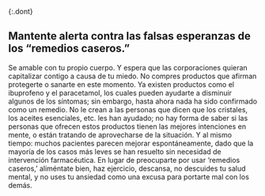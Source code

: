 {:.dont}
## Mantente alerta contra las falsas esperanzas de los “remedios caseros.”

Se amable con tu propio cuerpo. Y espera que las corporaciones quieran capitalizar contigo a causa de tu miedo. No compres productos que afirman protegerte o sanarte en este momento. Ya existen productos como el ibuprofeno y el paracetamol, los cuales pueden ayudarte a disminuir algunos de los síntomas; sin embargo, hasta ahora nada ha sido confirmado como un remedio. No le crean a las personas que dicen que los cristales, los aceites esenciales, etc. les han ayudado; no hay forma de saber si las personas que ofrecen estos productos tienen las mejores intenciones en mente, o están tratando de aprovecharse de la situación. Y al mismo tiempo: muchos pacientes parecen mejorar espontáneamente, dado que la mayoría de los casos más leves se han resuelto sin necesidad de intervención farmacéutica. En lugar de preocuparte por usar ‘remedios caseros,’ aliméntate bien, haz ejercicio, descansa, no descuides tu salud mental, y no uses tu ansiedad como una excusa para portarte mal con los demás.
